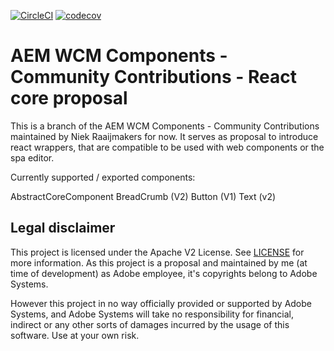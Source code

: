 [![CircleCI](https://circleci.com/gh/adobe/aem-contrib-wcm-components.svg?style=svg)](https://circleci.com/gh/adobe/aem-contrib-wcm-components) [![codecov](https://codecov.io/gh/adobe/aem-contrib-wcm-components/branch/master/graph/badge.svg)](https://codecov.io/gh/adobe/aem-contrib-wcm-components)


# AEM WCM Components - Community Contributions - React core proposal

This is a branch of the AEM WCM Components - Community Contributions maintained by Niek Raaijmakers for now.
It serves as proposal to introduce react wrappers, that are compatible to be used with web components or the spa editor.

Currently supported / exported components:

AbstractCoreComponent
BreadCrumb (V2)
Button (V1)
Text (v2)

## Legal disclaimer

This project is licensed under the Apache V2 License. See [LICENSE](LICENSE) for more information.
As this project is a proposal and maintained by me (at time of development) as Adobe employee, it's copyrights belong to Adobe Systems. 

However this project in no way officially provided or supported by Adobe Systems, and Adobe Systems will take no responsibility for financial, 
indirect or any other sorts of damages incurred by the usage of this software. Use at your own risk.


